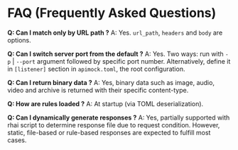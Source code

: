 # FAQ (Frequently Asked Questions)

**Q: Can I match only by URL path ?**
A: Yes. `url_path`, `headers` and `body` are options.

**Q: Can I switch server port from the default ?**
A: Yes. Two ways: run with `-p` | `--port` argument followed by specific port number. Alternatively, define it in `[listener]` section in `apimock.toml`, the root configuration.

**Q: Can I return binary data ?**
A: Yes, binary data such as image, audio, video and archive is returned with their specific content-type.

**Q: How are rules loaded ?**
A: At startup (via TOML deserialization).

**Q: Can I dynamically generate responses ?**
A: Yes, partially supported with rhai script to determine response file due to request condition. However, static, file-based or rule-based responses are expected to fulfill most cases.
